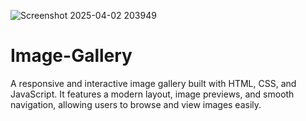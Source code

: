 ![Screenshot 2025-04-02 203949](https://github.com/user-attachments/assets/c30b5a6f-1c6b-427c-bbbf-58c94cdb3684)

# Image-Gallery
A responsive and interactive image gallery built with HTML, CSS, and JavaScript. It features a modern layout, image previews, and smooth navigation, allowing users to browse and view images easily. 
